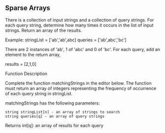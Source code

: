 ## Sparse Arrays

There is a collection of input strings and a collection of query strings. For each query string, determine how many times it occurs in the list of input strings. Return an array of the results.

Example:
stringList = ['ab','ab',abc]
queries = ['ab',abc','bc']



There are 2 
instances of 'ab', 1 of 'abc' and 0 of 'bc'. For each query, add an element to the return array,

results = [2,1,0]



Function Description

Complete the function matchingStrings in the editor below. The function must return an array of integers representing the frequency of occurrence of each query string in stringList.

matchingStrings has the following parameters:

    string stringList[n] - an array of strings to search
    string queries[q] - an array of query strings

Returns
    int[q]: an array of results for each query
